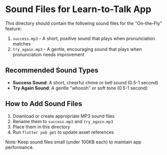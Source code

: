 # Sound Files for Learn-to-Talk App

This directory should contain the following sound files for the "On-the-Fly" feature:

1. `success.mp3` - A short, positive sound that plays when pronunciation matches
2. `try_again.mp3` - A gentle, encouraging sound that plays when pronunciation needs improvement

## Recommended Sound Types

- **Success Sound**: A short, cheerful chime or bell sound (0.5-1 second)
- **Try Again Sound**: A gentle "whoosh" or soft tone (0.5-1 second)

## How to Add Sound Files

1. Download or create appropriate MP3 sound files
2. Rename them to `success.mp3` and `try_again.mp3`
3. Place them in this directory
4. Run `flutter pub get` to update asset references

Note: Keep sound files small (under 100KB each) to maintain app performance.

